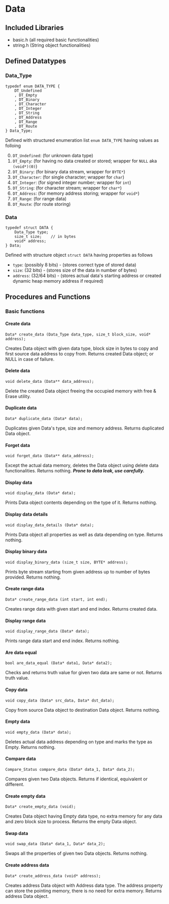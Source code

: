 # Data

## Included Libraries

- basic.h (all required basic functionalities)
- string.h (String object functionalities)

## Defined Datatypes

### Data_Type

```
typedef enum DATA_TYPE {
	DT_Undefined
	, DT_Empty
	, DT_Binary
	, DT_Character
	, DT_Integer
	, DT_String
	, DT_Address
	, DT_Range
	, DT_Route
} Data_Type;
```

Defined with structured enumeration list `enum DATA_TYPE` having values as folloing

0. `DT_Undefined`: (for unknown data type)
1. `DT_Empty`: (for having no data created or stored; wrapper for `NULL` aka `(void*)(0)`)
2. `DT_Binary`: (for binary data stream, wrapper for `BYTE*`)
3. `DT_Character`: (for single character; wrapper for `char`)
4. `DT_Integer`: (for signed integer number; wrapper for `int`)
5. `DT_String`: (for character stream; wrapper for `char*`)
6. `DT_Address`: (for memory address storing; wrapper for `void*`)
7. `DT_Range`: (for range data)
8. `DT_Route`: (for route storing)

### Data

```
typedef struct DATA {
	Data_Type type;
	size_t size;	// in bytes
	void* address;
} Data;
```

Defined with structure object `struct DATA` having properties as follows

- `type`: (possibly 8 bits) - (stores correct type of stored data)
- `size`: (32 bits) - (stores size of the data in number of bytes)
- `address`: (32/64 bits) - (stores actual data's starting address or created dynamic heap memory address if required)

## Procedures and Functions

### Basic functions

#### Create data

`Data* create_data (Data_Type data_type, size_t block_size, void* address);`

Creates Data object with given data type, block size in bytes to copy and first source data address to copy from.
Returns created Data object; or NULL in case of failure.

#### Delete data

`void delete_data (Data** data_address);`

Delete the created Data object freeing the occupied memory with free & Erase utility.

#### Duplicate data

`Data* duplicate_data (Data* data);`

Duplicates given Data's type, size and memory address.
Returns duplicated Data object.

#### Forget data

`void forget_data (Data** data_address);`

Except the actual data memory, deletes the Data object using delete data functionalities.
Returns nothing.
***Prone to data leak, use carefully.***

#### Display data

`void display_data (Data* data);`

Prints Data object contents depending on the type of it.
Returns nothing.

#### Display data details

`void display_data_details (Data* data);`

Prints Data object all properties as well as data depending on type.
Returns nothing.

#### Display binary data

`void display_binary_data (size_t size, BYTE* address);`

Prints byte stream starting from given address up to number of bytes provided.
Returns nothing.

#### Create range data

`Data* create_range_data (int start, int end);`

Creates range data with given start and end index.
Returns created data.

#### Display range data

`void display_range_data (Data* data);`

Prints range data start and end index.
Returns nothing.

#### Are data equal

`bool are_data_equal (Data* data1, Data* data2);`

Checks and returns truth value for given two data are same or not.
Returns truth value.

#### Copy data

`void copy_data (Data* src_data, Data* dst_data);`

Copy from source Data object to destination Data object.
Returns nothing.

#### Empty data

`void empty_data (Data* data);`

Deletes actual data address depending on type and marks the type as Empty.
Returns nothing.

#### Compare data

`Compare_Status compare_data (Data* data_1, Data* data_2);`

Compares given two Data objects.
Returns if identical, equivalent or different.

#### Create empty data

`Data* create_empty_data (void);`

Creates Data object having Empty data type, no extra memory for any data and zero block size to process.
Returns the empty Data object.

#### Swap data

`void swap_data (Data* data_1, Data* data_2);`

Swaps all the properties of given two Data objects.
Returns nothing.

#### Create address data

`Data* create_address_data (void* address);`

Creates address Data object with Address data type.
The address property can store the pointing memory, there is no need for extra memory.
Returns address Data object.

